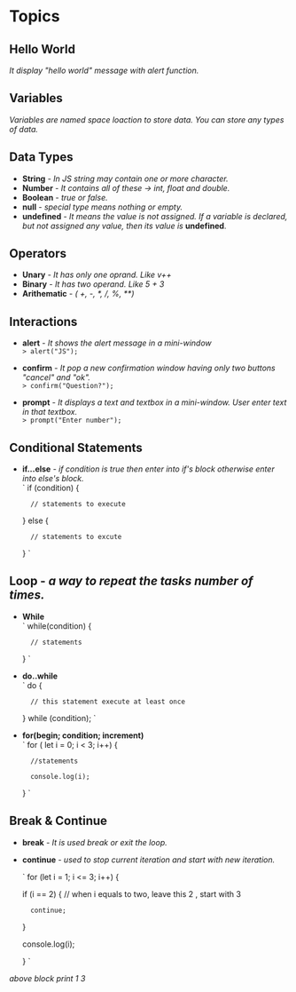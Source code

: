 # Topics

## Hello World <br>
   _It display "hello world" message with alert function._

## Variables<br>
   _Variables are named space loaction to store data. You can store any types of data._

## Data Types<br>
- **String** - _In JS string may contain one or more character._ 
- **Number** - _It contains all of these -> int, float and double._
- **Boolean** - _true or false._
- **null** - _special type means nothing or empty._
- **undefined** - _It means the value is not assigned. If a variable is declared, but not assigned any value, then its value is_ **undefined**.

## Operators <br>
- **Unary** - _It has only one oprand. Like v++_
- **Binary** - _It has two operand. Like 5 + 3_
- **Arithematic** - _( +, -, *, /, %, \*\*)_
## Interactions<br>
- **alert** - _It shows the alert message in a mini-window_ <br>
	`> alert("JS");`

- **confirm** - _It pop a new confirmation window having only two buttons "cancel" and "ok"._<br>
	`> confirm("Question?");`

- **prompt** - _It displays a text and textbox in a mini-window. User enter text in that textbox._<br>
	`> prompt("Enter number");`

## Conditional Statements<br>
- **if...else** - _if condition is true then enter into if's block otherwise enter into else's block._<br>
	`
	 if (condition) { 

		// statements to execute

	} else {

		// statements to excute

	}
	 ` 

## Loop - _a way to repeat the tasks number of times._<br>
- **While** <br>
	`
	 while(condition) { 

		// statements

	}
	 ` 

- **do..while** <br>
	`
	 do {		

		// this statement execute at least once 

	} while (condition);
	 `

- **for(begin; condition; increment)** <br>
	`
	 for ( let i = 0; i < 3; i++) { 

		//statements  

		console.log(i);

	}
	 `

## Break & Continue <br>
- **break** - _It is used break or exit the loop._
- **continue** - _used to stop current iteration and start with new iteration._

	` 
	for (let i = 1; i <= 3; i++) { 

	if (i == 2) { 		// when i equals to two, leave this 2 , start with 3

		continue;	

	}		

	console.log(i); 

	}
	 `

_above block print 1 3_


